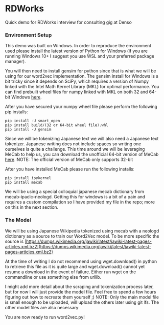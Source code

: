 # RDWorks

Quick demo for RDWorks interview for consulting gig at Denso

### Environment Setup

This demo was built on Windows. In order to reproduce the environment used please install the latest version of Python for Windows (if you are running Windows 10+
I suggest you use WSL and your preferred package manager).


You will then need to install gensim for python since that is what we will be using for our word2vec implementation.
The gensim install for Windows is a bit tricky since it depends on SciPy, which requires a version of Numpy linked with the Intel Math Kernel Library (MKL) for optimal performance.
You can find prebuilt wheel files for numpy linked with MKL on both 32 and 64-bit Windows [here](https://www.lfd.uci.edu/~gohlke/pythonlibs/#numpy).

After you have secured your numpy wheel file please perform the following pip installs:

```
pip install -U smart_open
pip install build/(32 or 64-bit wheel file).whl
pip install -U gensim
```

Since we will be tokenizing Japanese text we will also need a Japanese text tokenizer. Japanese writing does not include spaces so writing one ourselves is quite a challenge.
This time around we will be leveraging MeCab to help us, you can download the unofficial 64-bit version of MeCab [here](https://github.com/ikegami-yukino/mecab/releases).
NOTE: The official version of MeCab only supports 32-bit

After you have installed MeCab please run the following installs:

```
pip install ipykernel
pip install mecab
```

We will be using a special colloquial japanese mecab dictionary from mecab-ipadic-neologd. Getting this for windows is a bit of a pain and requires a custom compilation so I have provided
my file in the repo; more on this in the next section.

### The Model

We will be using Japanese Wikipedia tokenized using mecab with a neologd dictionary as a source to train our Word2Vec model. To be more specific the source is
[https://dumps.wikimedia.org/jawiki/latest/jawiki-latest-pages-articles.xml.bz2](https://dumps.wikimedia.org/jawiki/latest/jawiki-latest-pages-articles.xml.bz2)

At the time of writing I do not recommend using wget.download() in python to retrieve this file as it is quite large and wget.download() cannot yet resume a download in the event of failure.
Either run wget on the commandline or use something else from urllib. 

I might add more detail about the scraping and tokenization process later, but for now I will just provide the model file. Feel free to spend a few hours figuring out how to recreate
them yourself ;)
NOTE: Only the main model file is small enough to be uploaded, will upload the others later using git lfs. The other model files are also necessary

You are now ready to run word2vec.py!
